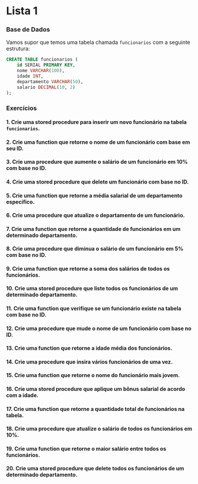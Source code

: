 # Lista 1

### Base de Dados

Vamos supor que temos uma tabela chamada `funcionarios` com a seguinte estrutura:
```sql
CREATE TABLE funcionarios (
    id SERIAL PRIMARY KEY,
    nome VARCHAR(100),
    idade INT,
    departamento VARCHAR(50),
    salario DECIMAL(10, 2)
);
```

### Exercícios

#### 1. Crie uma stored procedure para inserir um novo funcionário na tabela `funcionarios`.



#### 2. Crie uma function que retorne o nome de um funcionário com base em seu ID.



#### 3. Crie uma procedure que aumente o salário de um funcionário em 10% com base no ID.



#### 4. Crie uma stored procedure que delete um funcionário com base no ID.



#### 5. Crie uma function que retorne a média salarial de um departamento específico.



#### 6. Crie uma procedure que atualize o departamento de um funcionário.


#### 7. Crie uma function que retorne a quantidade de funcionários em um determinado departamento.



#### 8. Crie uma procedure que diminua o salário de um funcionário em 5% com base no ID.



#### 9. Crie uma function que retorne a soma dos salários de todos os funcionários.



#### 10. Crie uma stored procedure que liste todos os funcionários de um determinado departamento.



#### 11. Crie uma function que verifique se um funcionário existe na tabela com base no ID.



#### 12. Crie uma procedure que mude o nome de um funcionário com base no ID.



#### 13. Crie uma function que retorne a idade média dos funcionários.



#### 14. Crie uma procedure que insira vários funcionários de uma vez.


#### 15. Crie uma function que retorne o nome do funcionário mais jovem.




#### 16. Crie uma stored procedure que aplique um bônus salarial de acordo com a idade.



#### 17. Crie uma function que retorne a quantidade total de funcionários na tabela.



#### 18. Crie uma procedure que atualize o salário de todos os funcionários em 10%.


#### 19. Crie uma function que retorne o maior salário entre todos os funcionários.



#### 20. Crie uma stored procedure que delete todos os funcionários de um determinado departamento.


